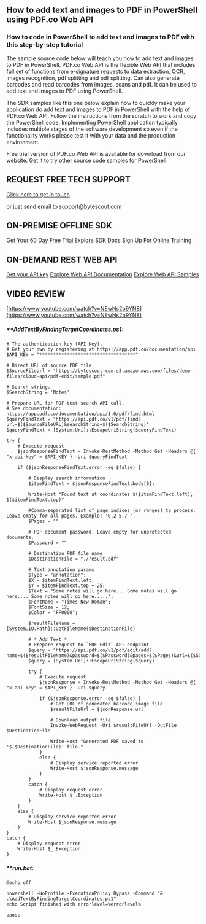 ## How to add text and images to PDF in PowerShell using PDF.co Web API

### How to code in PowerShell to add text and images to PDF with this step-by-step tutorial

The sample source code below will teach you how to add text and images to PDF in PowerShell. PDF.co Web API is the flexible Web API that includes full set of functions from e-signature requests to data extraction, OCR, images recognition, pdf splitting and pdf splitting. Can also generate barcodes and read barcodes from images, scans and pdf. It can be used to add text and images to PDF using PowerShell.

The SDK samples like this one below explain how to quickly make your application do add text and images to PDF in PowerShell with the help of PDF.co Web API. Follow the instructions from the scratch to work and copy the PowerShell code. Implementing PowerShell application typically includes multiple stages of the software development so even if the functionality works please test it with your data and the production environment.

Free trial version of PDF.co Web API is available for download from our website. Get it to try other source code samples for PowerShell.

## REQUEST FREE TECH SUPPORT

[Click here to get in touch](https://bytescout.zendesk.com/hc/en-us/requests/new?subject=PDF.co%20Web%20API%20Question)

or just send email to [support@bytescout.com](mailto:support@bytescout.com?subject=PDF.co%20Web%20API%20Question) 

## ON-PREMISE OFFLINE SDK 

[Get Your 60 Day Free Trial](https://bytescout.com/download/web-installer?utm_source=github-readme)
[Explore SDK Docs](https://bytescout.com/documentation/index.html?utm_source=github-readme)
[Sign Up For Online Training](https://academy.bytescout.com/)


## ON-DEMAND REST WEB API

[Get your API key](https://pdf.co/documentation/api?utm_source=github-readme)
[Explore Web API Documentation](https://pdf.co/documentation/api?utm_source=github-readme)
[Explore Web API Samples](https://github.com/bytescout/ByteScout-SDK-SourceCode/tree/master/PDF.co%20Web%20API)

## VIDEO REVIEW

[https://www.youtube.com/watch?v=NEwNs2b9YN8](https://www.youtube.com/watch?v=NEwNs2b9YN8)




<!-- code block begin -->

##### ****AddTextByFindingTargetCoordinates.ps1:**
    
```
# The authentication key (API Key).
# Get your own by registering at https://app.pdf.co/documentation/api
$API_KEY = "***********************************"

# Direct URL of source PDF file.
$SourceFileUrl = "https://bytescout-com.s3.amazonaws.com/files/demo-files/cloud-api/pdf-edit/sample.pdf"

# Search string.
$SearchString = 'Notes'

# Prepare URL for PDF text search API call.
# See documentation: https://app.pdf.co/documentation/api/1.0/pdf/find.html
$queryFindText = "https://api.pdf.co/v1/pdf/find?url=$($SourceFileURL)&searchString=$($SearchString)"
$queryFindText = [System.Uri]::EscapeUriString($queryFindText)

try {
    # Execute request
    $jsonResponseFindText = Invoke-RestMethod -Method Get -Headers @{ "x-api-key" = $API_KEY } -Uri $queryFindText

    if ($jsonResponseFindText.error -eq $false) {

        # Display search information
        $itemFindText = $jsonResponseFindText.body[0];

        Write-Host "Found text at coordinates $($itemFindText.left), $($itemFindText.top)"

        #Comma-separated list of page indices (or ranges) to process. Leave empty for all pages. Example: '0,2-5,7-'.
        $Pages = ""

        # PDF document password. Leave empty for unprotected documents.
        $Password = ""

        # Destination PDF file name
        $DestinationFile = "./result.pdf"

        # Text annotation params
        $Type = "annotation";
        $X = $itemFindText.left;
        $Y = $itemFindText.top + 25;
        $Text = "Some notes will go here... Some notes will go here.... Some notes will go here.....";
        $FontName = "Times New Roman";
        $FontSize = 12;
        $Color = "FF0000";

        $resultFileName = [System.IO.Path]::GetFileName($DestinationFile)

        # * Add Text *
        # Prepare request to `PDF Edit` API endpoint
        $query = "https://api.pdf.co/v1/pdf/edit/add?name=$($resultFileName)&password=$($Password)&pages=$($Pages)&url=$($SourceFileUrl)&type=$($Type)&x=$($X)&y=$($Y)&text=$($Text)&fontname=$($FontName)&size=$($FontSize)&color=$($Color)";
        $query = [System.Uri]::EscapeUriString($query)

        try {
            # Execute request
            $jsonResponse = Invoke-RestMethod -Method Get -Headers @{ "x-api-key" = $API_KEY } -Uri $query

            if ($jsonResponse.error -eq $false) {
                # Get URL of generated barcode image file
                $resultFileUrl = $jsonResponse.url
                
                # Download output file
                Invoke-WebRequest -Uri $resultFileUrl -OutFile $DestinationFile

                Write-Host "Generated PDF saved to '$($DestinationFile)' file."
            }
            else {
                # Display service reported error
                Write-Host $jsonResponse.message
            }
        }
        catch {
            # Display request error
            Write-Host $_.Exception
        }
    }
    else {
        # Display service reported error
        Write-Host $jsonResponse.message
    }
}
catch {
    # Display request error
    Write-Host $_.Exception
}
```

<!-- code block end -->    

<!-- code block begin -->

##### ****run.bat:**
    
```
@echo off

powershell -NoProfile -ExecutionPolicy Bypass -Command "& .\AddTextByFindingTargetCoordinates.ps1"
echo Script finished with errorlevel=%errorlevel%

pause
```

<!-- code block end -->